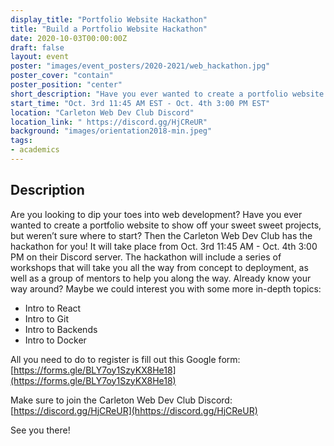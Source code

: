 ```yaml
---
display_title: "Portfolio Website Hackathon"
title: "Build a Portfolio Website Hackathon"
date: 2020-10-03T00:00:00Z
draft: false
layout: event
poster: "images/event_posters/2020-2021/web_hackathon.jpg"
poster_cover: "contain"
poster_position: "center"
short_description: "Have you ever wanted to create a portfolio website to show off projects, but weren’t sure where to start? The Carleton Web Dev Club has the hackathon for you!"
start_time: "Oct. 3rd 11:45 AM EST - Oct. 4th 3:00 PM EST"
location: "Carleton Web Dev Club Discord"
location_link: " https://discord.gg/HjCReUR"
background: "images/orientation2018-min.jpeg"
tags:
- academics
---
```


## Description

Are you looking to dip your toes into web development? Have you ever wanted to create a portfolio website to show off your sweet sweet projects, but weren’t sure where to start? Then the Carleton Web Dev Club has the hackathon for you! It will take place from Oct. 3rd 11:45 AM - Oct. 4th 3:00 PM on their Discord server. The hackathon will include a series of workshops that will take you all the way from concept to deployment, as well as a group of mentors to help you along the way. Already know your way around? Maybe we could interest you with some more in-depth topics:

- Intro to React
- Intro to Git
- Intro to Backends
- Intro to Docker

All you need to do to register is fill out this Google form: [https://forms.gle/BLY7oy1SzyKX8He18](https://forms.gle/BLY7oy1SzyKX8He18)

Make sure to join the Carleton Web Dev Club Discord: [https://discord.gg/HjCReUR](hhttps://discord.gg/HjCReUR)

See you there!